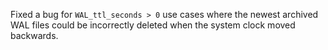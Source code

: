 Fixed a bug for `WAL_ttl_seconds > 0` use cases where the newest archived WAL files could be incorrectly deleted when the system clock moved backwards.
